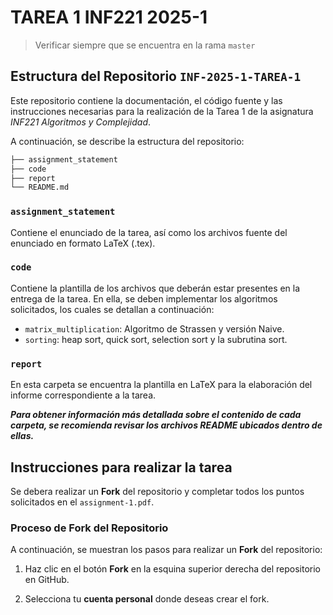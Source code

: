 # TAREA 1 INF221 2025-1

> Verificar siempre que se encuentra en la rama `master`

## Estructura del Repositorio `INF-2025-1-TAREA-1`  

Este repositorio contiene la documentación, el código fuente y las instrucciones necesarias para la realización de la Tarea 1 de la asignatura *INF221 Algoritmos y Complejidad*.  

A continuación, se describe la estructura del repositorio:  

```bash
├── assignment_statement
├── code
├── report
└── README.md
```

### `assignment_statement`
Contiene el enunciado de la tarea, así como los archivos fuente del enunciado en formato LaTeX (.tex).

### `code`
Contiene la plantilla de los archivos que deberán estar presentes en la entrega de la tarea. En ella, se deben implementar los algoritmos solicitados, los cuales se detallan a continuación:
- `matrix_multiplication`: Algoritmo de Strassen y versión Naive.
- `sorting`: heap sort, quick sort, selection sort y la subrutina sort.

### `report`
En esta carpeta se encuentra la plantilla en LaTeX para la elaboración del informe correspondiente a la tarea.

***Para obtener información más detallada sobre el contenido de cada carpeta, se recomienda revisar los archivos README ubicados dentro de ellas.***

## Instrucciones para realizar la tarea

Se debera realizar un **Fork** del repositorio y completar todos los puntos solicitados en el `assignment-1.pdf`.

### Proceso de Fork del Repositorio

A continuación, se muestran los pasos para realizar un **Fork** del repositorio:

1. Haz clic en el botón **Fork** en la esquina superior derecha del repositorio en GitHub.  

2. Selecciona tu **cuenta personal** donde deseas crear el fork.  